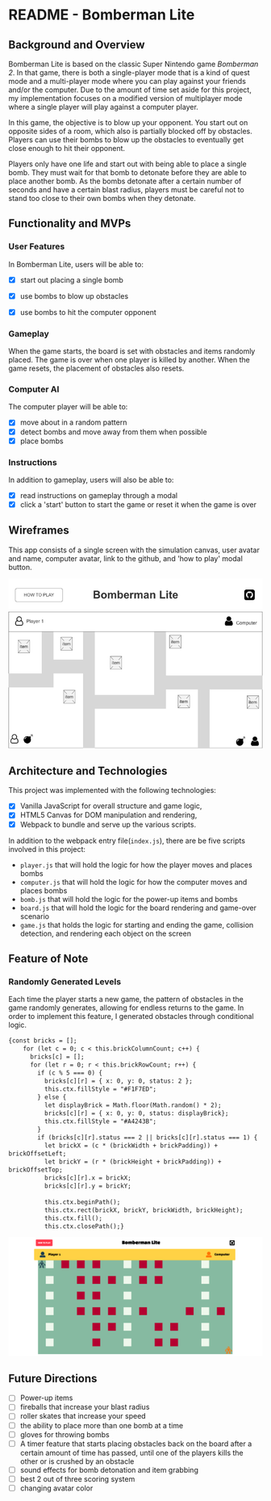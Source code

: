 # README - Bomberman Lite

## Background and Overview

Bomberman Lite is based on the classic Super Nintendo game *Bomberman 2*. In that game, there is both a single-player mode that is a kind of quest mode and a multi-player mode where you can play against your friends and/or the computer. Due to the amount of time set aside for this project, my implementation focuses on a modified version of multiplayer mode where a single player will play against a computer player.

In this game, the objective is to blow up your opponent. You start out on opposite sides of a room, which also is partially blocked off by obstacles. Players can use their bombs to blow up the obstacles to eventually get close enough to hit their opponent.

Players only have one life and start out with being able to place a single bomb. They must wait for that bomb to detonate before they are able to place another bomb. As the bombs detonate after a certain number of seconds and have a certain blast radius, players must be careful not to stand too close to their own bombs when they detonate.


## Functionality and MVPs
### User Features
In Bomberman Lite, users will be able to:
- [x] start out placing a single bomb
- [x] use bombs to blow up obstacles
- [x] use bombs to hit the computer opponent


### Gameplay
When the game starts, the board is set with obstacles and items randomly placed. The game is over when one player is killed by another. When the game resets, the placement of obstacles also resets.

### Computer AI
The computer player will be able to:
- [x] move about in a random pattern
- [x] detect bombs and move away from them when possible
- [x] place bombs

### Instructions
In addition to gameplay, users will also be able to:
- [x] read instructions on gameplay through a modal
- [x] click a 'start' button to start the game or reset it when the game is over

## Wireframes
This app consists of a single screen with the simulation canvas,
user avatar and name, computer avatar, link to the github, and 'how to play' modal button.

![board wireframe](https://github.com/cscov/bomberman-lite/blob/master/images/home.png)

## Architecture and Technologies
This project was implemented with the following technologies:

- [x] Vanilla JavaScript for overall structure and game logic,
- [x] HTML5 Canvas for DOM manipulation and rendering,
- [x] Webpack to bundle and serve up the various scripts.

In addition to the webpack entry file(`index.js`), there are be five scripts involved in this project:
- `player.js` that will hold the logic for how the player moves and places bombs
- `computer.js` that will hold the logic for how the computer moves and places bombs
- `bomb.js` that will hold the logic for the power-up items and bombs
- `board.js` that will hold the logic for the board rendering and game-over scenario
- `game.js` that holds the logic for starting and ending the game, collision detection, and rendering each object on the screen

## Feature of Note
### Randomly Generated Levels
Each time the player starts a new game, the pattern of obstacles in the game randomly generates, allowing for endless returns to the game. In order to implement this feature, I generated obstacles through conditional logic.

```
{const bricks = [];
    for (let c = 0; c < this.brickColumnCount; c++) {
      bricks[c] = [];
      for (let r = 0; r < this.brickRowCount; r++) {
        if (c % 5 === 0) {
          bricks[c][r] = { x: 0, y: 0, status: 2 };
          this.ctx.fillStyle = "#F1F7ED";
        } else {
          let displayBrick = Math.floor(Math.random() * 2);
          bricks[c][r] = { x: 0, y: 0, status: displayBrick};
          this.ctx.fillStyle = "#A4243B";
        }
        if (bricks[c][r].status === 2 || bricks[c][r].status === 1) {
          let brickX = (c * (brickWidth + brickPadding)) + brickOffsetLeft;
          let brickY = (r * (brickHeight + brickPadding)) + brickOffsetTop;
          bricks[c][r].x = brickX;
          bricks[c][r].y = brickY;

          this.ctx.beginPath();
          this.ctx.rect(brickX, brickY, brickWidth, brickHeight);
          this.ctx.fill();
          this.ctx.closePath();}
```
![screenshot](https://github.com/cscov/bomberman-lite/blob/master/images/bomberman_lite_screenshot.png)

## Future Directions
- [ ] Power-up items
 - [ ] fireballs that increase your blast radius
 - [ ] roller skates that increase your speed
 - [ ] the ability to place more than one bomb at a time
 - [ ] gloves for throwing bombs
- [ ] A timer feature that starts placing obstacles back on the board after a certain amount of time has passed, until one of the players kills the other or is crushed by an obstacle
- [ ] sound effects for bomb detonation and item grabbing
- [ ] best 2 out of three scoring system
- [ ] changing avatar color
